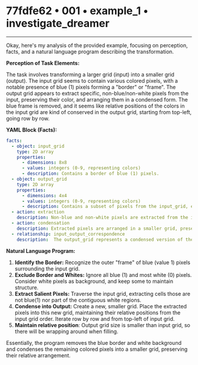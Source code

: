 # 77fdfe62 • 001 • example_1 • investigate_dreamer

---
Okay, here's my analysis of the provided example, focusing on perception, facts, and a natural language program describing the transformation.

**Perception of Task Elements:**

The task involves transforming a larger grid (input) into a smaller grid (output). The input grid seems to contain various colored pixels, with a notable presence of blue (1) pixels forming a "border" or "frame". The output grid appears to extract specific, non-blue/non-white pixels from the input, preserving their color, and arranging them in a condensed form. The blue frame is removed, and it seems like relative positions of the colors in the input grid are kind of conserved in the output grid, starting from top-left, going row by row.

**YAML Block (Facts):**



```yaml
facts:
  - object: input_grid
    type: 2D array
    properties:
      - dimensions: 8x8
      - values: integers (0-9, representing colors)
      - description: Contains a border of blue (1) pixels.
  - object: output_grid
    type: 2D array
    properties:
      - dimensions: 4x4
      - values: integers (0-9, representing colors)
      - description: Contains a subset of pixels from the input_grid, excluding blue(1) and mostly white(0) pixels, maintaining relative position.
  - action: extraction
    description: Non-blue and non-white pixels are extracted from the input_grid.
  - action: condensation
    description: Extracted pixels are arranged in a smaller grid, preserving the relative postion, row by row, from top-left.
  - relationship: input_output_correspondence
    description:  The output_grid represents a condensed version of the salient features (non-blue/non-white colors) of the input_grid.
```



**Natural Language Program:**

1.  **Identify the Border:** Recognize the outer "frame" of blue (value 1) pixels surrounding the input grid.
2.  **Exclude Border and Whites:** Ignore all blue (1) and most white (0) pixels. Consider white pixels as background, and keep some to maintain structure.
3.  **Extract Salient Pixels:** Traverse the input grid, extracting cells those are not blue(1) nor part of the contiguous white regions.
4.  **Condense into Output:** Create a new, smaller grid. Place the extracted pixels into this new grid, maintaining their relative positions from the input grid order. Iterate row by row and from top-left of input grid.
5. **Maintain relative position**: Output grid size is smaller than input grid, so there will be wrapping around when filling.

Essentially, the program removes the blue border and white background and condenses the remaining colored pixels into a smaller grid, preserving their relative arrangement.

